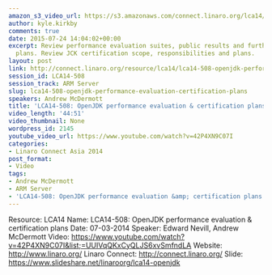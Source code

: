 ```yaml
---
amazon_s3_video_url: https://s3.amazonaws.com/connect.linaro.org/lca14/videos/03-07-Friday/LCA14-508-+OpenJDK+performance+evaluation+%26+certification+plans.mp4
author: kyle.kirkby
comments: true
date: 2015-07-24 14:04:02+00:00
excerpt: Review performance evaluation suites, public results and further optimisation
  plans. Review JCK certification scope, responsibilities and plans.
layout: post
link: http://connect.linaro.org/resource/lca14/lca14-508-openjdk-performance-evaluation-certification-plans/
session_id: LCA14-508
session_track: ARM Server
slug: lca14-508-openjdk-performance-evaluation-certification-plans
speakers: Andrew McDermott
title: 'LCA14-508: OpenJDK performance evaluation & certification plans'
video_length: '44:51'
video_thumbnail: None
wordpress_id: 2145
youtube_video_url: https://www.youtube.com/watch?v=42P4XN9C07I
categories:
- Linaro Connect Asia 2014
post_format:
- Video
tags:
- Andrew McDermott
- ARM Server
- 'LCA14-508: OpenJDK performance evaluation &amp; certification plans'
---
```


Resource: LCA14
Name: LCA14-508: OpenJDK performance evaluation & certification plans
Date: 07-03-2014
Speaker: Edward Nevill, Andrew McDermott
Video: https://www.youtube.com/watch?v=42P4XN9C07I&list;=UUIVqQKxCyQLJS6xvSmfndLA
Website: http://www.linaro.org/
Linaro Connect: http://connect.linaro.org/
Slide:  https://www.slideshare.net/linaroorg/lca14-openjdk
